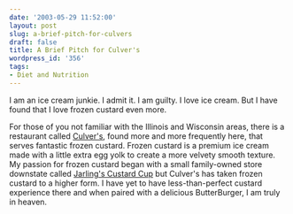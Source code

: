 ```yaml
---
date: '2003-05-29 11:52:00'
layout: post
slug: a-brief-pitch-for-culvers
draft: false
title: A Brief Pitch for Culver's
wordpress_id: '356'
tags:
- Diet and Nutrition
---
```


I am an ice cream junkie. I admit it. I am guilty. I love ice cream. But I have found that I love frozen custard even more.




For those of you not familiar with the Illinois and Wisconsin areas, there is a restaurant called [Culver's](http://www.culvers.com/), found more and more frequently here, that serves fantastic frozen custard. Frozen custard is a premium ice cream made with a little extra egg yolk to create a more velvety smooth texture. My passion for frozen custard began with a small family-owned store downstate called [Jarling's Custard Cup](http://www.hrtimeout.com/rednews/2002/08/30/build/Dining/dining.php) but Culver's has taken frozen custard to a higher form. I have yet to have less-than-perfect custard experience there and when paired with a delicious ButterBurger, I am truly in heaven.



